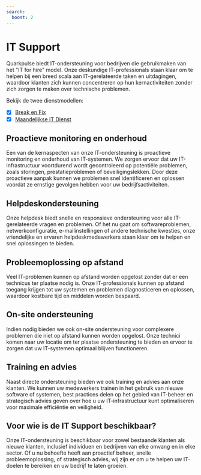 ```yaml
---
search:
  boost: 2 
---
```


# IT Support

Quarkpulse biedt IT-ondersteuning voor bedrijven die gebruikmaken van het "IT for hire" model. Onze deskundige IT-professionals staan klaar om te helpen bij een breed scala aan IT-gerelateerde taken en uitdagingen, waardoor klanten zich kunnen concentreren op hun kernactiviteiten zonder zich zorgen te maken over technische problemen.

Bekijk de twee dienstmodellen:

- [x] [Break en Fix](break-en-fix-dienstverlening.md)
- [x] [Maandelijkse IT Dienst](maandelijkse-it-dienstverlening.md)

## Proactieve monitoring en onderhoud

Een van de kernaspecten van onze IT-ondersteuning is proactieve monitoring en onderhoud van IT-systemen. We zorgen ervoor dat uw IT-infrastructuur voortdurend wordt gecontroleerd op potentiële problemen, zoals storingen, prestatieproblemen of beveiligingslekken. Door deze proactieve aanpak kunnen we problemen snel identificeren en oplossen voordat ze ernstige gevolgen hebben voor uw bedrijfsactiviteiten.

## Helpdeskondersteuning

Onze helpdesk biedt snelle en responsieve ondersteuning voor alle IT-gerelateerde vragen en problemen. Of het nu gaat om softwareproblemen, netwerkconfiguratie, e-mailinstellingen of andere technische kwesties, onze vriendelijke en ervaren helpdeskmedewerkers staan klaar om te helpen en snel oplossingen te bieden.

## Probleemoplossing op afstand

Veel IT-problemen kunnen op afstand worden opgelost zonder dat er een technicus ter plaatse nodig is. Onze IT-professionals kunnen op afstand toegang krijgen tot uw systemen en problemen diagnosticeren en oplossen, waardoor kostbare tijd en middelen worden bespaard.

## On-site ondersteuning

Indien nodig bieden we ook on-site ondersteuning voor complexere problemen die niet op afstand kunnen worden opgelost. Onze technici komen naar uw locatie om ter plaatse ondersteuning te bieden en ervoor te zorgen dat uw IT-systemen optimaal blijven functioneren.

## Training en advies

Naast directe ondersteuning bieden we ook training en advies aan onze klanten. We kunnen uw medewerkers trainen in het gebruik van nieuwe software of systemen, best practices delen op het gebied van IT-beheer en strategisch advies geven over hoe u uw IT-infrastructuur kunt optimaliseren voor maximale efficiëntie en veiligheid.

## Voor wie is de IT Support beschikbaar?

Onze IT-ondersteuning is beschikbaar voor zowel bestaande klanten als nieuwe klanten, inclusief individuen en bedrijven van elke omvang en in elke sector. Of u nu behoefte heeft aan proactief beheer, snelle probleemoplossing, of strategisch advies, wij zijn er om u te helpen uw IT-doelen te bereiken en uw bedrijf te laten groeien.
